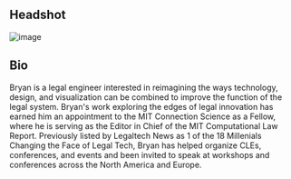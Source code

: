 ## Headshot

![image](https://user-images.githubusercontent.com/10615650/60046679-86f0e480-968d-11e9-82e3-09fcc6baee10.png)

## Bio

Bryan is a legal engineer interested in reimagining the ways technology, design, and visualization can be combined to improve the function of the legal system. Bryan's work exploring the edges of legal innovation has earned him an appointment to the MIT Connection Science as a Fellow, where he is serving as the Editor in Chief of the MIT Computational Law Report. Previously listed by Legaltech News as 1 of the 18 Millenials Changing the Face of Legal Tech, Bryan has helped organize CLEs, conferences, and events and been invited to speak at workshops and conferences across the North America and Europe. 
